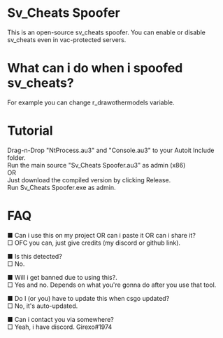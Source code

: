 # Sv_Cheats Spoofer
This is an open-source sv_cheats spoofer. You can enable or disable sv_cheats even in vac-protected servers.

# What can i do when i spoofed sv_cheats?
For example you can change r_drawothermodels variable.  

# Tutorial
Drag-n-Drop "NtProcess.au3" and "Console.au3" to your Autoit Include folder.  
Run the main source "Sv_Cheats Spoofer.au3" as admin (x86)  
OR  
Just download the compiled version by clicking Release.  
Run Sv_Cheats Spoofer.exe as admin.  

# FAQ
■ Can i use this on my project OR can i paste it OR can i share it?  
□ OFC you can, just give credits (my discord or github link).  
  
■ Is this detected?  
□ No.  
  
■ Will i get banned due to using this?.  
□ Yes and no. Depends on what you're gonna do after you use that tool.  
  
■ Do I (or you) have to update this when csgo updated?  
□ No, it's auto-updated.  
  
■ Can i contact you via somewhere?  
□ Yeah, i have discord. Girexo#1974  
  
